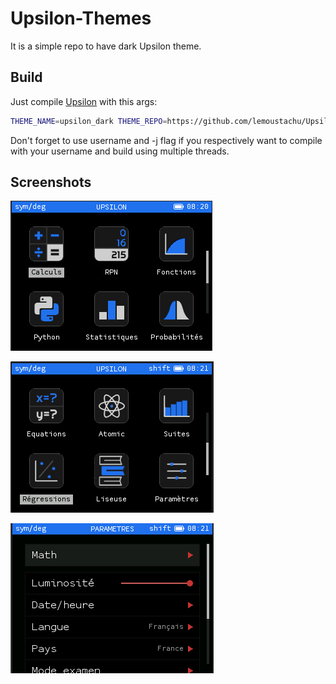 # Upsilon-Themes
It is a simple repo to have dark Upsilon theme.

## Build
Just  compile [Upsilon](http://github.com/Lauryy06/Upsilon) with this args:
```bash
THEME_NAME=upsilon_dark THEME_REPO=https://github.com/lemoustachu/Upsilon-Themes.git
```
Don't forget to use username and -j flag if you respectively want to compile with your username and build using multiple threads.

## Screenshots

![home1](images/home1.png)

![home2](images/home2.png)

![settings](images/settings.png)
